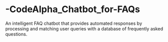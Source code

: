 # -CodeAlpha_Chatbot_for-FAQs
An intelligent FAQ chatbot that provides automated responses by processing and matching user queries with a database of frequently asked questions.
